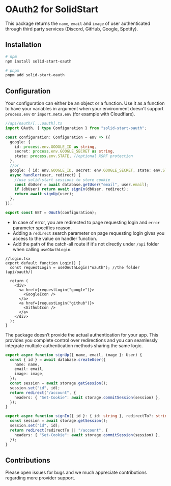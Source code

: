 # OAuth2 for SolidStart

This package returns the `name`, `email` and `image` of user authenticated through third party services (Discord, GitHub, Google, Spotify).

## Installation

```bash
# npm
npm install solid-start-oauth

# pnpm
pnpm add solid-start-oauth
```

## Configuration

Your configuration can either be an object or a function. Use it as a function to have your variables in argument when your environment doesn't support `process.env` or `import.meta.env` (for example with Cloudflare).

```ts
//api/oauth/[...oauth].ts
import OAuth, { type Configuration } from "solid-start-oauth";

const configuration: Configuration = env => ({
  google: {
    id: process.env.GOOGLE_ID as string,
    secret: process.env.GOOGLE_SECRET as string,
    state: process.env.STATE, //optional XSRF protection
  },
  //or
  google: { id: env.GOOGLE_ID, secret: env.GOOGLE_SECRET, state: env.STATE },
  async handler(user, redirect) {
    //use solid-start sessions to store cookie
    const dbUser = await database.getUser("email", user.email);
    if (dbUser) return await signIn(dbUser, redirect);
    return await signUp(user);
  },
});

export const GET = OAuth(configuration);
```

- In case of error, you are redirected to page requesting login and `error` parameter specifies reason.
- Adding a `redirect` search parameter on page requesting login gives you access to the value on handler function.
- Add the path of the catch-all route if it's not directly under `/api` folder when calling `useOAuthLogin`.

```tsx
//login.tsx
export default function Login() {
  const requestLogin = useOAuthLogin("oauth"); //the folder (api/oauth/)

  return (
    <div>
      <a href={requestLogin("google")}>
        <GoogleIcon />
      </a>
      <a href={requestLogin("github")}>
        <GithubIcon />
      </a>
    </div>
  );
}
```

The package doesn’t provide the actual authentication for your app. This provides you complete control over redirections and you can seamlessly integrate multiple authentication methods sharing the same logic.

```ts
export async function signUp({ name, email, image }: User) {
  const { id } = await database.createUser({
    name: name,
    email: email,
    image: image,
  });
  const session = await storage.getSession();
  session.set("id", id);
  return redirect("/account", {
    headers: { "Set-Cookie": await storage.commitSession(session) },
  });
}

export async function signIn({ id }: { id: string }, redirectTo?: string) {
  const session = await storage.getSession();
  session.set("id", id);
  return redirect(redirectTo || "/account", {
    headers: { "Set-Cookie": await storage.commitSession(session) },
  });
}
```

## Contributions

Please open issues for bugs and we much appreciate contributions regarding more provider support.
